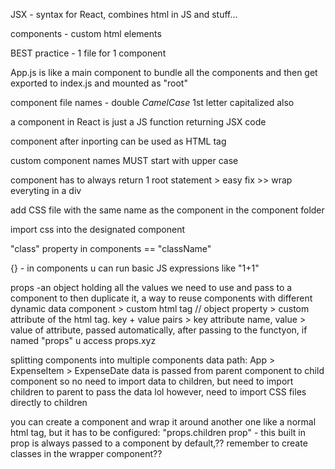JSX - syntax for React, combines html in JS and stuff...

components - custom html elements

BEST practice - 1 file for 1 component

App.js is like a main component to bundle all the components and then get exported to index.js and mounted as "root"

component file names - double _CamelCase_ 1st letter capitalized also

a component in React is just a JS function returning JSX code

component after inporting can be used as HTML tag

custom component names MUST start with upper case

component has to always return 1 root statement > easy fix >> wrap everyting in a div

add CSS file with the same name as the component in the component folder

import css into the designated component

"class" property in components == "className"

{} - in components u can run basic JS expressions like "1+1"

props -an object holding all the values we need to use and pass to a component to then duplicate it, a way to reuse components with different dynamic data
component > custom html tag // object property > custom attribute of the html tag. key + value pairs > key attribute name, value > value of attribute, passed automatically, after passing to the functyon, if named "props" u access props.xyz

splitting components into multiple components
data path: App > ExpenseItem > ExpenseDate
data is passed from parent component to child component so no need to import data to children, but need to import children to parent to pass the data lol
however, need to import CSS files directly to children

you can create a component and wrap it around another one like a normal html tag, but it has to be configured:
"props.children prop" - this built in prop is always passed to a component by default,?? remember to create classes in the wrapper component??
